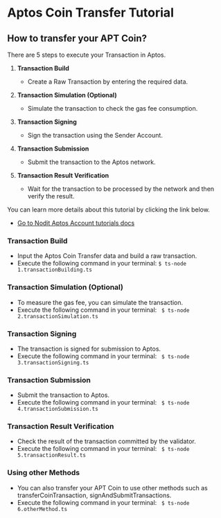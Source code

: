 # Aptos Coin Transfer Tutorial

## How to transfer your APT Coin?

There are 5 steps to execute your Transaction in Aptos.

1. **Transaction Build**

   - Create a Raw Transaction by entering the required data.

2. **Transaction Simulation (Optional)**

   - Simulate the transaction to check the gas fee consumption.

3. **Transaction Signing**

   - Sign the transaction using the Sender Account.

4. **Transaction Submission**

   - Submit the transaction to the Aptos network.

5. **Transaction Result Verification**

   - Wait for the transaction to be processed by the network and then verify the result.

You can learn more details about this tutorial by clicking the link below.

- [Go to Nodit Aptos Account tutorials docs]("https://~~~~")

### Transaction Build

- Input the Aptos Coin Transfer data and build a raw transaction.
- Execute the following command in your terminal:
  `$ ts-node 1.transactionBuilding.ts`

### Transaction Simulation (Optional)

- To measure the gas fee, you can simulate the transaction.
- Execute the following command in your terminal:
  ` $ ts-node 2.transactionSimulation.ts`

### Transaction Signing

- The transaction is signed for submission to Aptos.
- Execute the following command in your terminal:
  ` $ ts-node 3.transactionSigning.ts`

### Transaction Submission

- Submit the transaction to Aptos.
- Execute the following command in your terminal:
  ` $ ts-node 4.transactionSubmission.ts`

### Transaction Result Verification

- Check the result of the transaction committed by the validator.
- Execute the following command in your terminal:
  ` $ ts-node 5.transactionResult.ts`

### Using other Methods

- You can also transfer your APT Coin to use other methods such as transferCoinTransaction, signAndSubmitTransactions.
- Execute the following command in your terminal:
  ` $ ts-node 6.otherMethod.ts`

